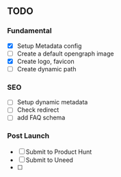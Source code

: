 

## TODO

### Fundamental
- [x] Setup Metadata config
- [ ] Create a default opengraph image
- [x] Create logo, favicon
- [ ] Create dynamic path

### SEO
- [ ] Setup dynamic metadata
- [ ] Check redirect
- [ ] add FAQ schema

### Post Launch
- [ ] Submit to Product Hunt
- [ ] Submit to Uneed
- [ ]
